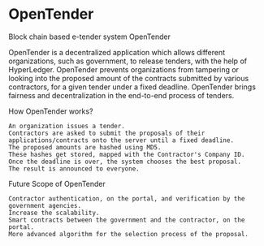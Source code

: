 # OpenTender
Block chain based e-tender system
OpenTender

OpenTender is a decentralized application which allows different organizations, such as government, to release tenders, with the help of HyperLedger. OpenTender prevents organizations from tampering or looking into the proposed amount of the contracts submitted by various contractors, for a given tender under a fixed deadline. OpenTender brings fairness and decentralization in the end-to-end process of tenders.

How OpenTender works?

    An organization issues a tender.
    Contractors are asked to submit the proposals of their applications/contracts onto the server until a fixed deadline.
    The proposed amounts are hashed using MD5.
    These hashes get stored, mapped with the Contractor's Company ID.
    Once the deadline is over, the system chooses the best proposal.
    The result is announced to everyone.

Future Scope of OpenTender

    Contractor authentication, on the portal, and verification by the government agencies.
    Increase the scalability.
    Smart contracts between the government and the contractor, on the portal.
    More advanced algorithm for the selection process of the proposal.

